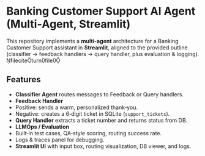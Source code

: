 # Banking Customer Support AI Agent (Multi‑Agent, Streamlit)

This repository implements a **multi‑agent** architecture for a Banking Customer Support assistant in **Streamlit**, aligned to the provided outline (classifier → feedback handlers → query handler, plus evaluation & logging). fileciteturn0file0

## Features
- **Classifier Agent** routes messages to Feedback or Query handlers.
- **Feedback Handler**
- Positive: sends a warm, personalized thank‑you.
- Negative: creates a 6‑digit ticket in SQLite (`support_tickets`).
- **Query Handler** extracts a ticket number and returns status from DB.
- **LLMOps / Evaluation**
- Built‑in test cases, QA‑style scoring, routing success rate.
- Logs & traces panel for debugging.
- **Streamlit UI** with input box, routing visualization, DB viewer, and logs.
